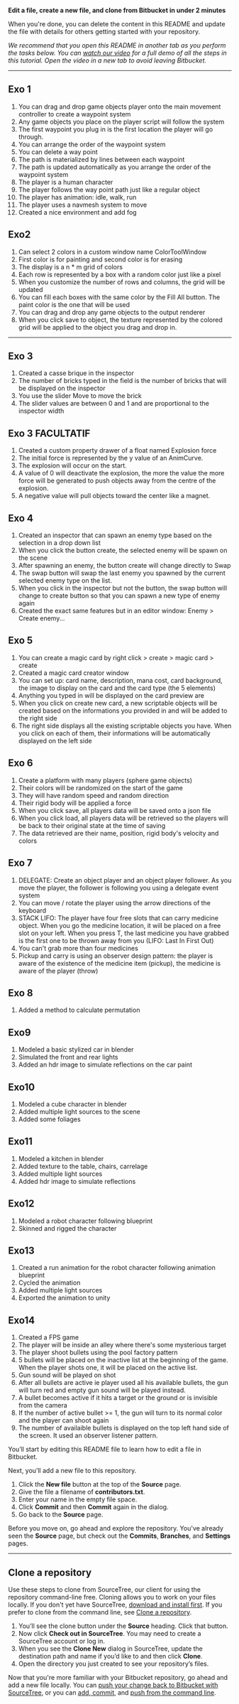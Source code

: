 **Edit a file, create a new file, and clone from Bitbucket in under 2 minutes**

When you're done, you can delete the content in this README and update the file with details for others getting started with your repository.

*We recommend that you open this README in another tab as you perform the tasks below. You can [watch our video](https://youtu.be/0ocf7u76WSo) for a full demo of all the steps in this tutorial. Open the video in a new tab to avoid leaving Bitbucket.*

---

## Exo 1
1. You can drag and drop game objects player onto the main movement controller to create a waypoint system
2. Any game objects you place on the player script will follow the system
3. The first waypoint you plug in is the first location the player will go through.
4. You can arrange the order of the waypoint system
5. You can delete a way point
6. The path is materialized by lines between each waypoint
7. The path is updated automatically as you arrange the order of the waypoint system
8. The player is a human character
9. The player follows the way point path just like a regular object
10. The player has animation: idle, walk, run
11. The player uses a navmesh system to move
12. Created a nice environment and add fog 



## Exo2
1. Can select 2 colors in a custom window name ColorToolWindow
2. First color is for painting and second color is for erasing
3. The display is a n * m grid of colors
4. Each row is represented by a box with a random color just like a pixel
5. When you customize the number of rows and columns, the grid will be updated
6. You can fill each boxes with the same color by the Fill All button. The paint color is the one that
will be used
7. You can drag and drop any game objects to the output renderer
8. When you click save to object, the texture represented by the colored grid will be applied to the object you
drag and drop in.

---

## Exo 3
1. Created a casse brique in the inspector
2. The number of bricks typed in the field is the number of bricks that will be displayed 
on the inspector
3. You use the slider Move to move the brick
4. The slider values are between 0 and 1 and are proportional to the inspector width

## Exo 3 FACULTATIF
1. Created a custom property drawer of a float named Explosion force
2. The initial force is represented by the y value of an AnimCurve.
3. The explosion will occur on the start.
4. A value of 0 will deactivate the explosion, the more the value the more force will be generated to push objects away from the centre of the explosion.
5. A negative value will pull objects toward the center like a magnet.


## Exo 4
1. Created an inspector that can spawn an enemy type based on the selection in a drop down list
2. When you click the button create, the selected enemy will be spawn on the scene
3. After spawning an enemy, the button create will change directly to Swap
4. The swap button will swap the last enemy you spawned by the current selected enemy type on the list.
5. When you click in the inspector but not the button, the swap button will change to create button so that
you can spawn a new type of enemy again
6. Created the exact same features but in an editor window: Enemy > Create enemy...

## Exo 5
1. You can create a magic card by right click > create > magic card > create
2. Created a magic card creator window
3. You can set up: card name, description, mana cost, card background, the image to display on the card
and the card type (the 5 elements)
4. Anything you typed in will be displayed on the card preview are
7. When you click on create new card, a new scriptable objects will be created based on the informations you
provided in and will be added to the right side
8. The right side displays all the existing scriptable objects you have. When you click on each of them, their informations will be automatically displayed on the left side

## Exo 6
1. Create a platform with many players (sphere game objects)
2. Their colors will be randomized on the start of the game
3. They will have random speed and random direction
4. Their rigid body will be applied a force
5. When you click save, all players data will be saved onto a json file
6. When you click load, all players data will be retrieved so the players
will be back to their original state at the time of saving
7. The data retrieved are their name, position, rigid body's velocity and colors

## Exo 7
1. DELEGATE: Create an object player and an object player follower. As you move the player, the follower is following you using a delegate event system
2. You can move / rotate the player using the arrow directions of the keyboard
3. STACK LIFO: The player have four free slots that can carry medicine object. When you go the medicine location, it will be placed on a free slot on your left.
When you press T, the last medicine you have grabbed is the first one to be thrown away from you (LIFO: Last In First Out)
4. You can't grab more than four medicines
5. Pickup and carry is using an observer design pattern: the player is aware of the existence of the medicine item (pickup), the medicine is aware of the player (throw)

## Exo 8
1. Added a method to calculate permutation

## Exo9 
1. Modeled a basic stylized car in blender
2. Simulated the front and rear lights
3. Added an hdr image to simulate reflections on the car paint

## Exo10 
1. Modeled a cube character in blender
2. Added multiple light sources to the scene
3. Added some foliages

## Exo11
1. Modeled a kitchen in blender
2. Added texture to the table, chairs, carrelage
3. Added multiple light sources
3. Added hdr image to simulate reflections 
 
## Exo12 
1. Modeled a robot character following blueprint
2. Skinned and rigged the character

## Exo13 
1. Created a run animation for the robot character following animation blueprint
2. Cycled the animation
3. Added multiple light sources
4. Exported the animation to unity

## Exo14 
1. Created a FPS game
2. The player will be inside an alley where there's some mysterious target
3. The player shoot bullets using the pool factory pattern
4. 5 bullets will be placed on the inactive list at the beginning of the game. When the player shots one, it will be placed on the active list.
6. Gun sound will be played on shot
5. After all bullets are active ie player used all his available bullets, the gun will turn red and empty gun sound will be played instead.
6. A bullet becomes active if it hits a target or the ground or is invisible from the camera
7. If the number of active bullet >= 1, the gun will turn to its normal color and the player can shoot again
8. The number of availaible bullets is displayed on the top left hand side of the screen. It used an observer listener pattern.



You’ll start by editing this README file to learn how to edit a file in Bitbucket.


Next, you’ll add a new file to this repository.

1. Click the **New file** button at the top of the **Source** page.
2. Give the file a filename of **contributors.txt**.
3. Enter your name in the empty file space.
4. Click **Commit** and then **Commit** again in the dialog.
5. Go back to the **Source** page.

Before you move on, go ahead and explore the repository. You've already seen the **Source** page, but check out the **Commits**, **Branches**, and **Settings** pages.

---

## Clone a repository

Use these steps to clone from SourceTree, our client for using the repository command-line free. Cloning allows you to work on your files locally. If you don't yet have SourceTree, [download and install first](https://www.sourcetreeapp.com/). If you prefer to clone from the command line, see [Clone a repository](https://confluence.atlassian.com/x/4whODQ).

1. You’ll see the clone button under the **Source** heading. Click that button.
2. Now click **Check out in SourceTree**. You may need to create a SourceTree account or log in.
3. When you see the **Clone New** dialog in SourceTree, update the destination path and name if you’d like to and then click **Clone**.
4. Open the directory you just created to see your repository’s files.

Now that you're more familiar with your Bitbucket repository, go ahead and add a new file locally. You can [push your change back to Bitbucket with SourceTree](https://confluence.atlassian.com/x/iqyBMg), or you can [add, commit,](https://confluence.atlassian.com/x/8QhODQ) and [push from the command line](https://confluence.atlassian.com/x/NQ0zDQ).
